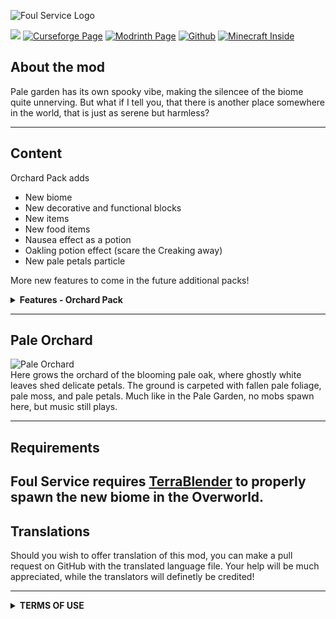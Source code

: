 ![Foul Service Logo](https://cdn.modrinth.com/data/cached_images/fb27d8d0e2c4810ba700ee81b53b4dfbf301a471.jpeg)

![](https://img.shields.io/badge/Mod%20Loader-Fabric-blue?style=for-the-badge)
[![Curseforge Page](https://img.shields.io/badge/Curseforge-Page-orange?style=for-the-badge&logo=curseforge "Curseforge page")]()
[![Modrinth Page](https://img.shields.io/badge/Modrinth-Page-1bd96a?style=for-the-badge&logo=modrinth)](https://modrinth.com/project/foul-service)
[![Github](https://img.shields.io/badge/GitHub-Repository-blue?style=for-the-badge&logo=github)](https://github.com/DimensionRed/FoulService)
[![Minecraft Inside](https://img.shields.io/badge/Minecraft--Inside-Page-violet?style=for-the-badge)]()


## **About the mod**

Pale garden has its own spooky vibe, making the silencee of the biome quite unnerving. But what if I tell you, that there is another place somewhere in the world, that is just as serene but harmless?

---

## **Content**

Orchard Pack adds

- New biome
- New decorative and functional blocks
- New items
- New food items
- Nausea effect as a potion
- Oakling potion effect (scare the Creaking away)
- New pale petals particle

More new features to come in the future additional packs!
<br>
<details>
<summary><b>Features - Orchard Pack</b></summary>

```
Flowering Pale Oak Leaves - new leaves type that drops Pale Flower, Flowering Pale Oak Sapling and Pale Oak Branch. Can naturally grow or be bonemealed to fruit variant of the leaves. Leaves placed by a player don't grow fruits naturally.

Green Fruit Leaves - the leaves variant you get when Flowering Pale Oak Leaves bear fruits in an unsuitable biome. (too hot ot too cold) Drops Green Fruit

Green Fruit Leaves - the leaves variant you get when Flowering Pale Oak Leaves bear fruits in a suitable biome. (warm biomes) Drops Sweet Fruit

Pale Oak Leaves Carpet and Flowering Pale Oak Leaves Carpet - decorative block, crafted with the respective leaves type.

Thorns - cobweb-like block that hurts similar to Sweet Berry Bush. Instantly broken with shears.


Pale Flower - used to make light-gray dye, Pale Petals, Suspicious stew with Resistance and Fragrant base potion variant

Green Fruit - nauseating fruit used to make Venom Flask and Nausea Potion with Fragrant potion variant.

Sweet Fruit - a fruit that grants regeneration. Used to make Sweet Fruit Pie which bears the similar effect.

Pale Oak Branch - can be crafted with two Pale Oak Logs. Used to make Thorns and Oakling potion with Fragrant potion variant.

Venom Flask - combined with 8 arrows makes them tipped with poison.


Oakling potion effect - the Creakings will try their best to keep some distance from you.

```

</details>

---
## **Pale Orchard**
![Pale Orchard](https://cdn.modrinth.com/data/cached_images/7e9a4a2c3259bb58efc540ae2b0d69c5b7448188.jpeg)
<br>
Here grows the orchard of the blooming pale oak, where ghostly white leaves shed delicate petals. The ground is carpeted with fallen pale foliage, pale moss, and pale petals. Much like in the Pale Garden, no mobs spawn here, but music still plays.


---

## **Requirements**

Foul Service requires [TerraBlender](https://modrinth.com/mod/terrablender) to properly spawn the new biome in the Overworld.
---
## **Translations**

Should you wish to offer translation of this mod, you can make a pull request on GitHub with the translated language file. Your help will be much appreciated, while the translators will definetly be credited!

---
<details>
<summary><b>TERMS OF USE</b></summary>

```

# Terms of Use for Foul Service

By downloading and using this mod, you agree to the following terms:

## Ownership
The rights to this mod, Fouls Service, belong exclusively to its author, **DimensionRed**.  

## Permitted Usage ✅ 
1. **Modpacks**:  
   You are allowed to include this mod in modpacks, provided that you credit **DimensionRed** as the author of the mod by providing a link to this GitHub page.  
2. Feel free to make resourcepacks and datapacks for this mod.   

## Prohibited Actions ❌
You are strictly forbidden from:  
1. **Stealing Authorship**:  
   Claiming this mod as your own creation or misrepresenting its authorship in any way.  
   
2. **Altering Files**:  
   Redistributing modifyied, decompilied, or altered files of this mod in any form without prior written permission from the author.
   Uploading edited or unedited assets from all the Mod Pages like Modrinth, Curse Forge, etc. of this mod.

3. **Reuploading**:  
   Redistributing or reuploading this mod to any website, platform, or repository without explicit permission from the author.  

## Final Note
Failure to comply with these terms may result in action being taken to protect the author's rights. If you wish to request permission for any restricted action, please contact the author.  

Thank you for respecting the hard work and creativity that went into this project. Enjoy the mod!

```

</details>
